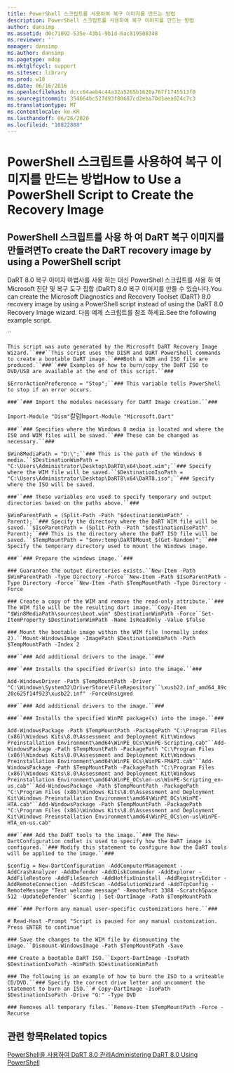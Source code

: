 ```yaml
---
title: PowerShell 스크립트를 사용하여 복구 이미지를 만드는 방법
description: PowerShell 스크립트를 사용하여 복구 이미지를 만드는 방법
author: dansimp
ms.assetid: d0c71092-535e-43b1-9b1d-6ac819508348
ms.reviewer: ''
manager: dansimp
ms.author: dansimp
ms.pagetype: mdop
ms.mktglfcycl: support
ms.sitesec: library
ms.prod: w10
ms.date: 06/16/2016
ms.openlocfilehash: dccc64aeb4c44a32a5265b1620a767f1745513f0
ms.sourcegitcommit: 354664bc527d93f80687cd2eba70d1eea024c7c3
ms.translationtype: MT
ms.contentlocale: ko-KR
ms.lasthandoff: 06/26/2020
ms.locfileid: "10822888"
---
```

# <span data-ttu-id="ca837-103">PowerShell 스크립트를 사용하여 복구 이미지를 만드는 방법</span><span class="sxs-lookup"><span data-stu-id="ca837-103">How to Use a PowerShell Script to Create the Recovery Image</span></span>


## <a href="" id="bkmk-create-image-use-script"></a><span data-ttu-id="ca837-104">PowerShell 스크립트를 사용 하 여 DaRT 복구 이미지를 만들려면</span><span class="sxs-lookup"><span data-stu-id="ca837-104">To create the DaRT recovery image by using a PowerShell script</span></span>


<span data-ttu-id="ca837-105">DaRT 8.0 복구 이미지 마법사를 사용 하는 대신 PowerShell 스크립트를 사용 하 여 Microsoft 진단 및 복구 도구 집합 (DaRT) 8.0 복구 이미지를 만들 수 있습니다.</span><span class="sxs-lookup"><span data-stu-id="ca837-105">You can create the Microsoft Diagnostics and Recovery Toolset (DaRT) 8.0 recovery image by using a PowerShell script instead of using the DaRT 8.0 Recovery Image wizard.</span></span> <span data-ttu-id="ca837-106">다음 예제 스크립트를 참조 하세요.</span><span class="sxs-lookup"><span data-stu-id="ca837-106">See the following example script.</span></span>

``

`This script was auto generated by the Microsoft DaRT Recovery Image Wizard.``###``This script uses the DISM and DaRT PowerShell commands to create a bootable DaRT image.``###Both a WIM and ISO file are produced.``###``### Examples of how to burn/copy the DaRT ISO to DVD/USB are available at the end of this script.``###`

`$ErrorActionPreference = "Stop";``### This variable tells PowerShell to stop if an error occurs.`

`###``### Import the modules necessary for DaRT Image creation.``###`

`Import-Module "Dism"`<span data-ttu-id="ca837-107">칼럼</span><span class="sxs-lookup"><span data-stu-id="ca837-107">I</span></span>`mport-Module "Microsoft.Dart"`

`###``### Specifies where the Windows 8 media is located and where the ISO and WIM files will be saved.``### These can be changed as necessary.``###`

`$Win8MediaPath = "D:\";``### This is the path of the Windows 8 media.``$DestinationWimPath = "C:\Users\Administrator\Desktop\DaRT8\x64\boot.wim";``### Specify where the WIM file will be saved.``$DestinationIsoPath = "C:\Users\Administrator\Desktop\DaRT8\x64\DaRT8.iso";``### Specify where the ISO will be saved.`

`###``### These variables are used to specify temporary and output directories based on the paths above.``###`

`$WimParentPath = (Split-Path -Path "$destinationWimPath" -Parent);``### Specify the directory where the DaRT WIM file will be saved.``$IsoParentPath = (Split-Path -Path "$destinationIsoPath" -Parent);``### This is the directory where the DaRT ISO file will be saved.``$TempMountPath = "$env:temp\DaRT8Mount_$(Get-Random)";``### Specify the temporary directory used to mount the Windows image.`

`###``### Prepare the windows image.``###`

`### Guarantee the output directories exists.``New-Item -Path $WimParentPath -Type Directory -Force``New-Item -Path $IsoParentPath -Type Directory -Force``New-Item -Path $TempMountPath -Type Directory -Force`

`### Create a copy of the WIM and remove the read-only attribute.``### The WIM file will be the resulting dart image.``Copy-Item "$Win8MediaPath\sources\boot.wim" $DestinationWimPath -Force``Set-ItemProperty $DestinationWimPath -Name IsReadOnly -Value $false`

`### Mount the bootable image within the WIM file (normally index 2).``Mount-WindowsImage -ImagePath $DestinationWimPath -Path $TempMountPath -Index 2`

`###``### Add additional drivers to the image.``###`

`###``### Installs the specified driver(s) into the image.``###`

`Add-WindowsDriver -Path $TempMountPath -Driver "C:\Windows\System32\DriverStore\FileRepository``\xusb22.inf_amd64_89c20c625f14f923\xusb22.inf" -ForceUnsigned`

`###``### Add additional drivers to the image.``###`

`###``### Installs the specified WinPE package(s) into the image.``###`

`Add-WindowsPackage -Path $TempMountPath -PackagePath "C:\Program Files (x86)\Windows Kits\8.0\Assessment and Deployment Kit\Windows Preinstallation Environment\amd64\WinPE_OCs\WinPE-Scripting.cab"``Add-WindowsPackage -Path $TempMountPath -PackagePath "C:\Program Files (x86)\Windows Kits\8.0\Assessment and Deployment Kit\Windows Preinstallation Environment\amd64\WinPE_OCs\WinPE-FMAPI.cab"``Add-WindowsPackage -Path $TempMountPath -PackagePath "C:\Program Files (x86)\Windows Kits\8.0\Assessment and Deployment Kit\Windows Preinstallation Environment\amd64\WinPE_OCs\en-us\WinPE-Scripting_en-us.cab"``Add-WindowsPackage -Path $TempMountPath -PackagePath "C:\Program Files (x86)\Windows Kits\8.0\Assessment and Deployment Kit\Windows Preinstallation Environment\amd64\WinPE_OCs\WinPE-HTA.cab"``Add-WindowsPackage -Path $TempMountPath -PackagePath "C:\Program Files (x86)\Windows Kits\8.0\Assessment and Deployment Kit\Windows Preinstallation Environment\amd64\WinPE_OCs\en-us\WinPE-HTA_en-us.cab"`

`###``### Add the DaRT tools to the image.``### The New-DartConfiguration cmdlet is used to specify how the DaRT image is configured.``### Modify this statement to configure how the DaRT tools will be applied to the image.``###`

`$config = New-DartConfiguration -AddComputerManagement -AddCrashAnalyzer -AddDefender -AddDiskCommander -AddExplorer -AddFileRestore -AddFileSearch -AddHotfixUninstall -AddRegistryEditor -AddRemoteConnection -AddSfcScan -AddSolutionWizard -AddTcpConfig -RemoteMessage "Test welcome message" -RemotePort 3388 -ScratchSpace 512 -UpdateDefender``$config | Set-DartImage -Path $TempMountPath`

`###``### Perform any manual user-specific customizations here.``###`

`# Read-Host -Prompt "Script is paused for any manual customization. Press ENTER to continue"`

`### Save the changes to the WIM file by dismounting the image.``Dismount-WindowsImage -Path $TempMountPath -Save`

`### Create a bootable DaRT ISO.``Export-DartImage -IsoPath $DestinationIsoPath -WimPath $DestinationWimPath`

`### The following is an example of how to burn the ISO to a writeable CD/DVD.``### Specify the correct drive letter and uncomment the statement to burn an ISO.``# Copy-DartImage -IsoPath $DestinationIsoPath -Drive "G:" -Type DVD`

`### Removes all temporary files.``Remove-Item $TempMountPath -Force -Recurse`

## <span data-ttu-id="ca837-108">관련 항목</span><span class="sxs-lookup"><span data-stu-id="ca837-108">Related topics</span></span>


[<span data-ttu-id="ca837-109">PowerShell을 사용하여 DaRT 8.0 관리</span><span class="sxs-lookup"><span data-stu-id="ca837-109">Administering DaRT 8.0 Using PowerShell</span></span>](administering-dart-80-using-powershell-dart-8.md)

 

 





